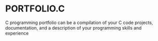 # PORTFOLIO.C
 C programming portfolio can be a compilation of your C code projects, documentation, and a description of your programming skills and experience
